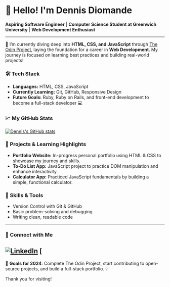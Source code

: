 # 👋 Hello! I'm Dennis Diomande 

**Aspiring Software Engineer** | **Computer Science Student at Greenwich University** | **Web Development Enthusiast**

---

🌱 I’m currently diving deep into **HTML, CSS, and JavaScript** through [The Odin Project](https://www.theodinproject.com/), laying the foundation for a career in **Web Development**. My journey is focused on learning best practices and building real-world projects!

### 🛠 Tech Stack 
- **Languages:** HTML, CSS, JavaScript
- **Currently Learning:** Git, GitHub, Responsive Design
- **Future Goals:** Ruby, Ruby on Rails, and front-end development to become a full-stack developer 💻

### 📈 My GitHub Stats
[![Dennis's GitHub stats](https://github-readme-stats.vercel.app/api?username=DennisDiomande&show_icons=true&theme=default)](https://github.com/DennisDiomande)

### 🚀 Projects & Learning Highlights
- **Portfolio Website:** In-progress personal portfolio using HTML & CSS to showcase my journey and skills.
- **To-Do List App:** JavaScript project to practice DOM manipulation and enhance interactivity.
- **Calculator App:** Practiced JavaScript fundamentals by building a simple, functional calculator.

### 📌 Skills & Tools
- Version Control with Git & GitHub
- Basic problem-solving and debugging
- Writing clean, readable code

---

### 🔗 Connect with Me
[![LinkedIn](https://img.shields.io/badge/LinkedIn-Connect-blue)](https://linkedin.com/in/dennis-diomande) [
---

🚀 **Goals for 2024**: Complete The Odin Project, start contributing to open-source projects, and build a full-stack portfolio. 💡

Thank you for visiting! 
